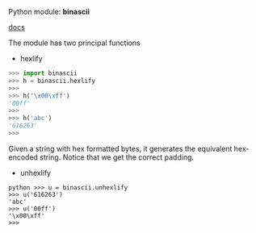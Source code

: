 Python module:  **binascii**

[docs](https://docs.python.org/2/library/binascii.html)

The module has two principal functions

* hexlify

```python
>>> import binascii
>>> h = binascii.hexlify
>>> 
>>> h('\x00\xff')
'00ff'
>>>
>>> h('abc')
'616263'
>>>
```

Given a string with hex formatted bytes, it generates the equivalent hex-encoded string.  Notice that we get the correct padding.

* unhexlify

```
python >>> u = binascii.unhexlify
>>> u('616263')
'abc'
>>> u('00ff')
'\x00\xff'
>>>
```